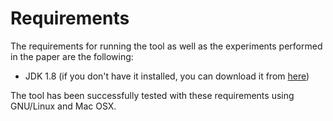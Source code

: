 # Requirements

The requirements for running the tool as well as the experiments performed in the paper are the following:

* JDK 1.8 (if you don't have it installed, you can download it from [here](https://www.oracle.com/java/technologies/javase/javase8-archive-downloads.html))

The tool has been successfully tested with these requirements using GNU/Linux and Mac OSX.

